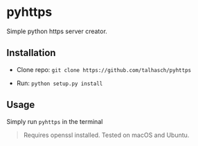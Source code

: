 # pyhttps

Simple python https server creator.

## Installation

- Clone repo: `git clone https://github.com/talhasch/pyhttps`

- Run: `python setup.py install`

## Usage

Simply run `pyhttps` in the terminal

> Requires openssl installed. Tested on macOS and Ubuntu.
